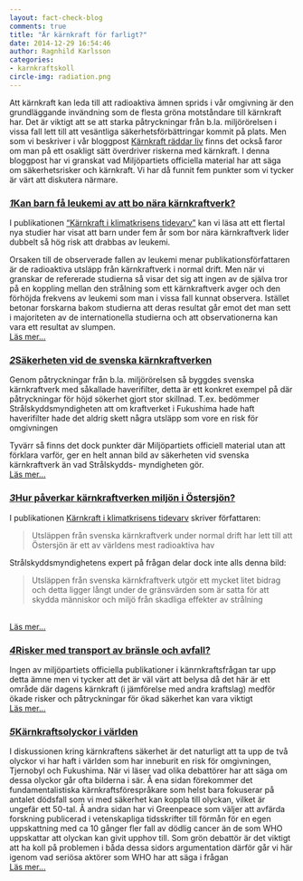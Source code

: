 ```yaml
---
layout: fact-check-blog
comments: true
title: "Är kärnkraft för farligt?"
date: 2014-12-29 16:54:46
author: Ragnhild Karlsson
categories:
- karnkraftskoll
circle-img: radiation.png
---
```

<p>Att kärnkraft kan leda till att radioaktiva ämnen sprids i vår omgivning är den grundläggande invändning som de flesta gröna motståndare till kärnkraft har. Det är viktigt att se att starka påtryckningar från b.la. miljörörelsen i vissa fall lett till att vesäntliga säkerhetsförbättringar kommit på plats. Men som vi beskriver i vår bloggpost <a href="/karnkraftskoll/radda-liv">Kärnkraft räddar liv</a> finns det också faror om man på ett osakligt sätt överdriver riskerna med kärnkraft. 
I denna bloggpost har vi granskat vad Miljöpartiets officiella material har att säga om säkerhetsrisker och kärnkraft. Vi har då funnit fem punkter som vi tycker är värt att diskutera närmare.</p>
<h3><a href="/karnkraftskoll/farligt/normal-drift-leukemi"><span class="fa-stack fa-lg chapter-icon"><i class="fa fa-circle fa-stack-2x"></i><i class="fa fa-stack-1x fa-inverse">1</i></span>Kan barn få leukemi av att bo nära kärnkraftverk?</h3></a>
<p>I publikationen <a class="fact-check-text" href="/assets/files/mp_arg_kärnkraft.pdf">“Kärnkraft i klimatkrisens tidevarv”</a> kan vi läsa att ett flertal nya studier har visat att barn under fem år som bor nära kärnkraftverk lider dubbelt så hög risk att drabbas av leukemi.</p> 
<p>Orsaken till de observerade fallen av leukemi menar publikationsförfattaren är de radioaktiva utsläpp från kärnkraftverk i normal drift. Men när vi granskar de refererade studierna så visar det sig att ingen av de själva tror på en koppling mellan den strålning som ett kärnkraftverk avger och den förhöjda frekvens av leukemi som man i vissa fall kunnat observera. Istället betonar forskarna bakom studierna att deras resultat går emot det man sett i majoriteten av de internationella studierna och att observationerna kan vara ett resultat av slumpen. <br><a href="/karnkraftskoll/farligt/normal-drift-leukemi"><i class="fa fa-arrow-circle-o-right read-more-arrow"></i> Läs mer...</p></a>
<h3><a href="/karnkraftskoll/farligt/sakerhet-svenska-kraftverk" id="danger-circle-2"><span class="fa-stack fa-lg chapter-icon"><i class="fa fa-circle fa-stack-2x"></i><i class="fa fa-stack-1x fa-inverse">2</i></span>Säkerheten vid de svenska kärnkraftverken</a></h3> 
<p>Genom påtryckningar från b.la. miljörörelsen så byggdes svenska kärnkraftverk med såkallade haverifilter, detta är ett konkret exempel på där påtryckningar för höjd sökerhet gjort stor skillnad. T.ex. bedömmer Strålskyddsmyndigheten att om kraftverket i Fukushima hade haft haverifilter hade det aldrig skett några utsläpp som vore en risk för omgivningen</p>
<p>Tyvärr så finns det dock punkter där Miljöpartiets officiell material utan att förklara varför, ger en helt annan bild av säkerheten vid svenska kärnkraftverk än vad Strålskydds- myndigheten gör.<br><a href="/karnkraftskoll/farligt/sakerhet-svenska-kraftverk"><i class="fa fa-arrow-circle-o-right read-more-arrow"></i> Läs mer...</a></p>
<h3><a href="/karnkraftskoll/farligt/normal-drift-ostersjon" id="danger-circle-3"><span class="fa-stack fa-lg chapter-icon"><i class="fa fa-circle fa-stack-2x"></i><i class="fa fa-stack-1x fa-inverse">3</i></span>Hur påverkar kärnkraftverken miljön i Östersjön?</a></h3> <p>I publikationen <a href="/assets/files/mp_arg_kärnkraft.pdf">Kärnkraft i klimatkrisens tidevarv</a> skriver författaren: 
<blockquote>Utsläppen från svenska kärnkraftverk under normal drift har lett till att Östersjön är ett av världens mest radioaktiva hav</blockquote> 
<p>Strålskyddsmyndighetens expert på frågan delar dock inte alls denna bild:
<blockquote>Utsläppen från svenska kärnkfraftverk utgör ett mycket litet bidrag och detta ligger långt under de gränsvärden som är satta för att skydda människor och miljö från skadliga effekter av strålning</blockquote>
<br><a href="/karnkraftskoll/farligt/normal-drift-ostersjon"><i class="fa fa-arrow-circle-o-right read-more-arrow"></i> Läs mer...</a></p> 
<h3><a href="/karnkraftskoll/farligt/sakerhet-transporter" id="danger-circle-4"><span class="fa-stack fa-lg chapter-icon"><i class="fa fa-circle fa-stack-2x"></i><i class="fa fa-stack-1x fa-inverse">4</i></span>Risker med transport av bränsle och avfall?</a></h3> <p>Ingen av miljöpartiets officiella publikationer i känrnkraftsfrågan tar upp detta ämne men vi tycker att det är väl värt att belysa då det här är ett område där dagens kärnkraft (i jämförelse med andra kraftslag) medför ökade risker och påtryckningar för ökad säkerhet kan vara viktigt<br><a href="/karnkraftskoll/farligt/sakerhet-transporter"><i class="fa fa-arrow-circle-o-right read-more-arrow"></i> Läs mer...</a></p>
<h3 ><a href="/karnkraftskoll/farligt//karnkraftsolyckor-i-varlden/" id="danger-circle-5"><span class="fa-stack fa-lg chapter-icon"><i class="fa fa-circle fa-stack-2x"></i><i class="fa fa-stack-1x fa-inverse">5</i></span>Kärnkraftsolyckor i världen</a></h3> <p>I diskussionen kring kärnkraftens säkerhet är det naturligt att ta upp de två olyckor vi har haft i världen som har inneburit en risk för omgivningen, Tjernobyl och Fukushima. När vi läser vad olika debattörer har att säga om dessa olyckor går ofta bilderna i sär. Å ena sidan förekommer det fundamentalistiska kärnkraftsförespråkare som helst bara fokuserar på antalet dödsfall som vi med säkerhet kan koppla till olyckan, vilket är ungefär ett 50-tal. Å andra sidan har vi Greenpeace som väljer att avfärda forskning publicerad i vetenskapliga tidsskrifter till förmån för en egen uppskattning med ca 10 gånger fler fall av dödlig cancer än de som WHO uppskattar att olyckan kan givit upphov till. Som grön debattör är det viktigt att ha koll på problemen i båda dessa sidors argumentation därför går vi här igenom vad seriösa aktörer som WHO har att säga i frågan<br><a href="/karnkraftskoll/farligt//karnkraftsolyckor-i-varlden/"><i class="fa fa-arrow-circle-o-right read-more-arrow"></i> Läs mer...</a></p> 


